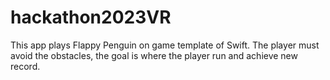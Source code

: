 # hackathon2023VR


This app plays Flappy Penguin on game template of Swift. The player must avoid the obstacles, the goal is where the player run and achieve new record.

